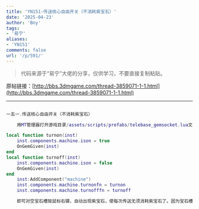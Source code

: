 ```yaml
---
title: 'YN151-传送核心自由开关（不消耗紫宝石）'
date: '2025-04-23'
author: 'Bny'
tags:
- '易宁'
aliases:
- 'YN151'
comments: false
url: '/p/591/'
---
```


> 代码来源于“易宁”大佬的分享，仅供学习，不要直接复制粘贴。

原帖链接：[http://bbs.3dmgame.com/thread-3859071-1-1.html](http://bbs.3dmgame.com/thread-3859071-1-1.html)

---

```lua  

一五一.传送核心自由开关（不消耗紫宝石）

	用MT管理器打开游戏目录/assets/scripts/prefabs/telebase_gemsocket.lua文件，在inst:AddComponent("inspectable")的下一行插入以下内容：

local function turnon(inst)
	inst.components.machine.ison = true
	OnGemGiven(inst)
end
local function turnoff(inst)
	inst.components.machine.ison = false
	OnGemGiven(inst)
end
	inst:AddComponent("machine")
	inst.components.machine.turnonfn = turnon
	inst.components.machine.turnofffn = turnoff

	即可对空宝石槽按鼠标右键，自动出现紫宝石，使每次传送无须消耗紫宝石了。因为宝石槽上的宝石可以拿走，也可以无限刷紫宝石

```  

